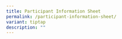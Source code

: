 ```yaml
---
title: Participant Information Sheet
permalink: /participant-information-sheet/
variant: tiptap
description: ""
---
```

